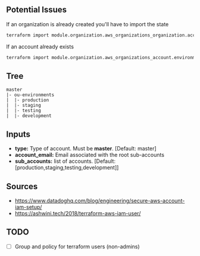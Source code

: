 
## Potential Issues
If an organization is already created you'll have to import the state
```bash
terraform import module.organization.aws_organizations_organization.account o-****/*****
```

If an account already exists
```bash
terraform import module.organization.aws_organizations_account.environment[0] 111111111111
```
## Tree
```
master
|- ou-environments
|  |- production
|  |- staging
|  |- testing
|  |- development
```


## Inputs

- **type:** Type of account. Must be **master**. [Default: master]
- **account_email:** Email associated with the root sub-accounts
- **sub_accounts:** list of accounts. [Default: [production,staging,testing,development]]

## Sources
- https://www.datadoghq.com/blog/engineering/secure-aws-account-iam-setup/
- https://ashwini.tech/2018/terraform-aws-iam-user/

## TODO
- [ ] Group and policy for terraform users (non-admins)

